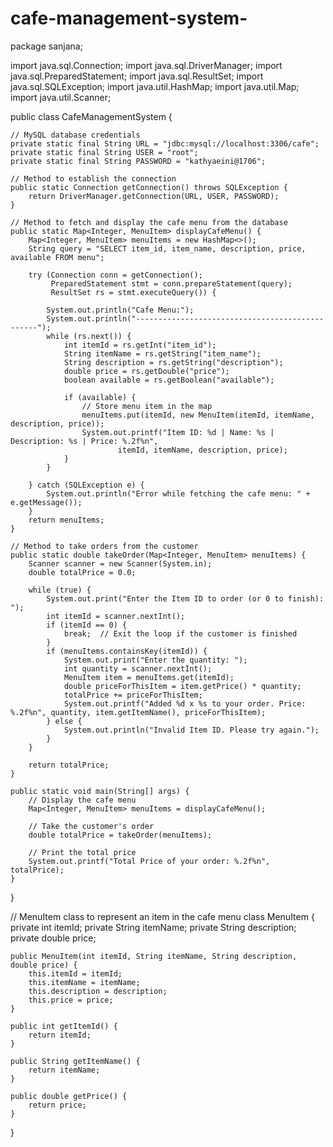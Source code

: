# cafe-management-system-
package sanjana;

import java.sql.Connection;
import java.sql.DriverManager;
import java.sql.PreparedStatement;
import java.sql.ResultSet;
import java.sql.SQLException;
import java.util.HashMap;
import java.util.Map;
import java.util.Scanner;

public class CafeManagementSystem {

    // MySQL database credentials
    private static final String URL = "jdbc:mysql://localhost:3306/cafe";
    private static final String USER = "root";  
    private static final String PASSWORD = "kathyaeini@1706";  

    // Method to establish the connection
    public static Connection getConnection() throws SQLException {
        return DriverManager.getConnection(URL, USER, PASSWORD);
    }

    // Method to fetch and display the cafe menu from the database
    public static Map<Integer, MenuItem> displayCafeMenu() {
        Map<Integer, MenuItem> menuItems = new HashMap<>();
        String query = "SELECT item_id, item_name, description, price, available FROM menu";

        try (Connection conn = getConnection();
             PreparedStatement stmt = conn.prepareStatement(query);
             ResultSet rs = stmt.executeQuery()) {

            System.out.println("Cafe Menu:");
            System.out.println("------------------------------------------------");
            while (rs.next()) {
                int itemId = rs.getInt("item_id");
                String itemName = rs.getString("item_name");
                String description = rs.getString("description");
                double price = rs.getDouble("price");
                boolean available = rs.getBoolean("available");

                if (available) {
                    // Store menu item in the map
                    menuItems.put(itemId, new MenuItem(itemId, itemName, description, price));
                    System.out.printf("Item ID: %d | Name: %s | Description: %s | Price: %.2f%n", 
                            itemId, itemName, description, price);
                }
            }

        } catch (SQLException e) {
            System.out.println("Error while fetching the cafe menu: " + e.getMessage());
        }
        return menuItems;
    }

    // Method to take orders from the customer
    public static double takeOrder(Map<Integer, MenuItem> menuItems) {
        Scanner scanner = new Scanner(System.in);
        double totalPrice = 0.0;

        while (true) {
            System.out.print("Enter the Item ID to order (or 0 to finish): ");
            int itemId = scanner.nextInt();
            if (itemId == 0) {
                break;  // Exit the loop if the customer is finished
            }
            if (menuItems.containsKey(itemId)) {
                System.out.print("Enter the quantity: ");
                int quantity = scanner.nextInt();
                MenuItem item = menuItems.get(itemId);
                double priceForThisItem = item.getPrice() * quantity;
                totalPrice += priceForThisItem;
                System.out.printf("Added %d x %s to your order. Price: %.2f%n", quantity, item.getItemName(), priceForThisItem);
            } else {
                System.out.println("Invalid Item ID. Please try again.");
            }
        }

        return totalPrice;
    }

    public static void main(String[] args) {
        // Display the cafe menu
        Map<Integer, MenuItem> menuItems = displayCafeMenu();
        
        // Take the customer's order
        double totalPrice = takeOrder(menuItems);
        
        // Print the total price
        System.out.printf("Total Price of your order: %.2f%n", totalPrice);
    }
}

// MenuItem class to represent an item in the cafe menu
class MenuItem {
    private int itemId;
    private String itemName;
    private String description;
    private double price;

    public MenuItem(int itemId, String itemName, String description, double price) {
        this.itemId = itemId;
        this.itemName = itemName;
        this.description = description;
        this.price = price;
    }

    public int getItemId() {
        return itemId;
    }

    public String getItemName() {
        return itemName;
    }

    public double getPrice() {
        return price;
    }
}
